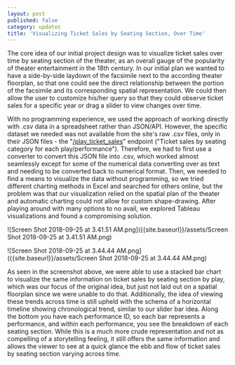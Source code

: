 ```yaml
---
layout: post
published: false
category: updates
title: 'Visualizing Ticket Sales by Seating Section, Over Time'
---
```



The core idea of our initial project design was to visualize ticket sales over time by seating section of the theater, as an overall gauge of the popularity of theater entertainment in the 18th century. In our initial plan we wanted to have a side-by-side laydown of the facsimile next to the according theater floorplan, so that one could see the direct relationship between the portion of the facsimile and its corresponding spatial representation. We could then allow the user to customize his/her query so that they could observe ticket sales for a specific year or drag a slider to view changes over time. 

With no programming experience, we used the approach of working directly with .csv data in a spreadsheet rather than JSON/API. However, the specific dataset we needed was not available from the site's raw .csv files, only in their JSON files - the "[/play_ticket_sales](http://api.cfregisters.org/play_ticket_sales?genre=eq.com%C3%A9die&play_performance_id=lt.1000)" endpoint ("Ticket sales by seating category for each play/performance"). Therefore, we had to first use a converter to convert this JSON file into .csv, which worked almost seamlessly except for some of the numerical data converting over as text and needing to be converted back to numerical format. Then, we needed to find a means to visualize the data without programming, so we tried different charting methods in Excel and searched for others online, but the problem was that our visualization relied on the spatial plan of the theater and automatic charting could not allow for custom shape-drawing. After playing around with many options to no avail, we explored Tableau visualizations and found a compromising solution. 


![Screen Shot 2018-09-25 at 3.41.51 AM.png]({{site.baseurl}}/assets/Screen Shot 2018-09-25 at 3.41.51 AM.png)

![Screen Shot 2018-09-25 at 3.44.44 AM.png]({{site.baseurl}}/assets/Screen Shot 2018-09-25 at 3.44.44 AM.png)


As seen in the screenshot above, we were able to use a stacked bar chart to visualize the same information on ticket sales by seating section by play, which was our focus of the original idea, but just not laid out on a spatial floorplan since we were unable to do that. Additionally, the idea of viewing these trends across time is still upheld with the schema of a horizontal timeline showing chronological trend, similar to our slider bar idea. Along the bottom you have each performance ID, so each bar represents a performance, and within each performance, you see the breakdown of each seating section. While this is a much more crude representation and not as compelling of a storytelling feeling, it still offers the same information and allows the viewer to see at a quick glance the ebb and flow of ticket sales by seating section varying across time.  

